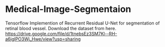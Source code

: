 # Medical-Image-Segmentaion
Tensorflow Implemention of Recurrent Residual U-Net for segmentation of retinal blood vessel.
Download the dataset from here.
https://drive.google.com/file/d/1tnebsEz3SM7Kl--RH-a6jglPO3Wj_Hwe/view?usp=sharing
